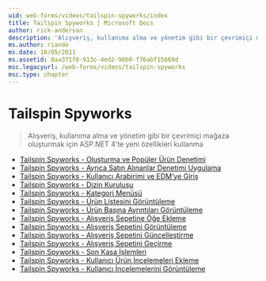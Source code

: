 ```yaml
---
uid: web-forms/videos/tailspin-spyworks/index
title: Tailspin Spyworks | Microsoft Docs
author: rick-anderson
description: 'Alışveriş, kullanıma alma ve yönetim gibi bir çevrimiçi mağaza oluşturmak için ASP.NET 4''te yeni özellikleri kullanma'
ms.author: riande
ms.date: 10/05/2011
ms.assetid: 8aa371f8-913c-4ed2-98b0-f76abf15669d
msc.legacyurl: /web-forms/videos/tailspin-spyworks
msc.type: chapter
---
```

<a name="tailspin-spyworks"></a>Tailspin Spyworks
====================
> Alışveriş, kullanıma alma ve yönetim gibi bir çevrimiçi mağaza oluşturmak için ASP.NET 4'te yeni özellikleri kullanma


- [Tailspin Spyworks - Oluşturma ve Popüler Ürün Denetimi](tailspin-spyworks-creating-and-using-the-popular-products-control.md)
- [Tailspin Spyworks - Ayrıca Satın Alınanlar Denetimi Uygulama](tailspin-spyworks-implementing-and-using-the-also-purchased-control.md)
- [Tailspin Spyworks - Kullanıcı Arabirimi ve EDM’ye Giriş](tailspin-spyworks-intro-ui-and-edm.md)
- [Tailspin Spyworks - Dizin Kuruluşu](tailspin-spyworks-directory-organization.md)
- [Tailspin Spyworks - Kategori Menüsü](tailspin-spyworks-category-menu.md)
- [Tailspin Spyworks - Ürün Listesini Görüntüleme](tailspin-spyworks-display-the-product-list.md)
- [Tailspin Spyworks - Ürün Başına Ayrıntıları Görüntüleme](tailspin-spyworks-display-per-product-details.md)
- [Tailspin Spyworks - Alışveriş Sepetine Öğe Ekleme](tailspin-spyworks-adding-items-to-the-shopping-cart.md)
- [Tailspin Spyworks - Alışveriş Sepetini Görüntüleme](tailspin-spyworks-display-shopping-cart.md)
- [Tailspin Spyworks - Alışveriş Sepetini Güncelleştirme](tailspin-spyworks-update-the-shopping-cart.md)
- [Tailspin Spyworks - Alışveriş Sepetini Geçirme](tailspin-spyworks-migrate-the-shopping-cart.md)
- [Tailspin Spyworks - Son Kasa İşlemleri](tailspin-spyworks-final-check-out.md)
- [Tailspin Spyworks - Kullanıcı Ürün İncelemeleri Ekleme](tailspin-spyworks-adding-user-product-reviews.md)
- [Tailspin Spyworks - Kullanıcı İncelemelerini Görüntüleme](tailspin-spyworks-displaying-user-reviews.md)
